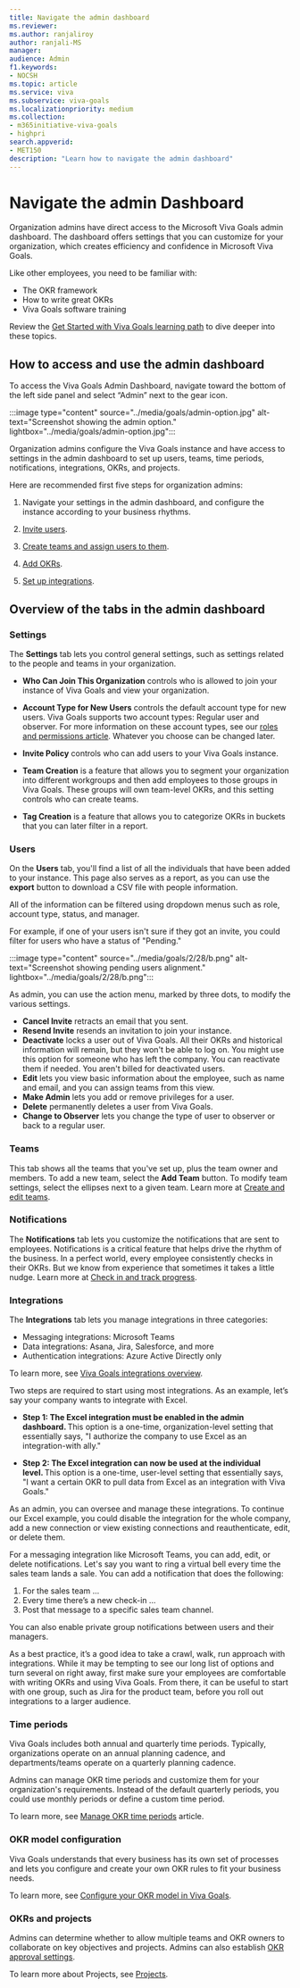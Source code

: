 ```yaml
---
title: Navigate the admin dashboard
ms.reviewer: 
ms.author: ranjaliroy
author: ranjali-MS
manager: 
audience: Admin
f1.keywords:
- NOCSH
ms.topic: article
ms.service: viva
ms.subservice: viva-goals
ms.localizationpriority: medium
ms.collection:  
- m365initiative-viva-goals
- highpri  
search.appverid:
- MET150
description: "Learn how to navigate the admin dashboard"
---
```

# Navigate the admin Dashboard

Organization admins have direct access to the Microsoft Viva Goals admin dashboard. The dashboard offers settings that you can customize for your organization, which creates efficiency and confidence in Microsoft Viva Goals.

Like other employees, you need to be familiar with:  
- The OKR framework  
- How to write great OKRs  
- Viva Goals software training 

Review the [Get Started with Viva Goals learning path](/training/paths/viva-goals-get-started) to dive deeper into these topics.  

## How to access and use the admin dashboard

To access the Viva Goals Admin Dashboard, navigate toward the bottom of the left side panel and select “Admin” next to the gear icon.

:::image type="content" source="../media/goals/admin-option.jpg" alt-text="Screenshot showing the admin option." lightbox="../media/goals/admin-option.jpg":::

Organization admins configure the Viva Goals instance and have access to settings in the admin dashboard to set up users, teams, time periods, notifications, integrations, OKRs, and projects. 

Here are recommended first five steps for organization admins:  

1. Navigate your settings in the admin dashboard, and configure the instance according to your business rhythms.

1. [Invite users](inviting-and-removing-a-user.md).

1. [Create teams and assign users to them](create-and-edit-teams-and-subteams.md).

1. [Add OKRs](creating-okrs.md).

1. [Set up integrations](integrations-overview.md).
 
## Overview of the tabs in the admin dashboard

### Settings

The **Settings** tab lets you control general settings, such as settings related to the people and teams in your organization.  

- **Who Can Join This Organization** controls who is allowed to join your instance of Viva Goals and view your organization.  

- **Account Type for New Users** controls the default account type for new users. Viva Goals supports two account types: Regular user and observer. For more information on these account types, see our [roles and permissions article](roles-permissions-in-viva-goals.md). Whatever you choose can be changed later.  

- **Invite Policy** controls who can add users to your Viva Goals instance.  

- **Team Creation** is a feature that allows you to segment your organization into different workgroups and then add employees to those groups in Viva Goals. These groups will own team-level OKRs, and this setting controls who can create teams.  

- **Tag Creation** is a feature that allows you to categorize OKRs in buckets that you can later filter in a report.  
 
### Users  

On the **Users** tab, you'll find a list of all the individuals that have been added to your instance. This page also serves as a report, as you can use the **export** button to download a CSV file with people information. 

All of the information can be filtered using dropdown menus such as role, account type, status, and manager.  

For example, if one of your users isn't sure if they got an invite, you could filter for users who have a status of "Pending."  

:::image type="content" source="../media/goals/2/28/b.png" alt-text="Screenshot showing pending users alignment." lightbox="../media/goals/2/28/b.png":::

As admin, you can use the action menu, marked by three dots, to modify the various settings.

- **Cancel Invite** retracts an email that you sent.
- **Resend Invite** resends an invitation to join your instance.
- **Deactivate** locks a user out of Viva Goals. All their OKRs and historical information will remain, but they won't be able to log on. You might use this option for someone who has left the company. You can reactivate them if needed. You aren't billed for deactivated users.  
- **Edit** lets you view basic information about the employee, such as name and email, and you can assign teams from this view.  
- **Make Admin** lets you add or remove privileges for a user.  
- **Delete**  permanently deletes a user from Viva Goals.
- **Change to Observer** lets you change the type of user to observer or back to a regular user.  

### Teams

This tab shows all the teams that you've set up, plus the team owner and members. To add a new team, select the **Add Team** button. To modify team settings, select the ellipses next to a given team. Learn more at [Create and edit teams](/viva/goals/create-and-edit-teams-and-subteams).

### Notifications

The **Notifications** tab lets you customize the notifications that are sent to employees. Notifications is a critical feature that helps drive the rhythm of the business. In a perfect world, every employee consistently checks in their OKRs. But we know from experience that sometimes it takes a little nudge. Learn more at [Check in and track progress](/viva/goals/check-ins-and-progress-status).

### Integrations 

The **Integrations** tab lets you manage integrations in three categories:  

- Messaging integrations: Microsoft Teams
- Data integrations: Asana, Jira, Salesforce, and more  
- Authentication integrations: Azure Active Directly only  

To learn more, see [Viva Goals integrations overview](/viva/goals/integrations-overview).

Two steps are required to start using most integrations. As an example, let’s say your company wants to integrate with Excel.

- **Step 1: The Excel integration must be enabled in the admin dashboard.** This option is a one-time, organization-level setting that essentially says, "I authorize the company to use Excel as an integration-with ally."

- **Step 2: The Excel integration can now be used at the individual level.** This option is a one-time, user-level setting that essentially says, "I want a certain OKR to pull data from Excel as an integration with Viva Goals."

As an admin, you can oversee and manage these integrations. To continue our Excel example, you could disable the integration for the whole company, add a new connection or view existing connections and reauthenticate, edit, or delete them.

For a messaging integration like Microsoft Teams, you can add, edit, or delete notifications. Let's say you want to ring a virtual bell every time the sales team lands a sale. You can add a notification that does the following:

1. For the sales team ...
2. Every time there’s a new check-in ...  
3. Post that message to a specific sales team channel.

You can also enable private group notifications between users and their managers.

As a best practice, it’s a good idea to take a crawl, walk, run approach with integrations. While it may be tempting to see our long list of options and turn several on right away, first make sure your employees are comfortable with writing OKRs and using Viva Goals. From there, it can be useful to start with one group, such as Jira for the product team, before you roll out integrations to a larger audience.

### Time periods

Viva Goals includes both annual and quarterly time periods. Typically, organizations operate on an annual planning cadence, and departments/teams operate on a quarterly planning cadence. 

Admins can manage OKR time periods and customize them for your organization's requirements. Instead of the default quarterly periods, you could use monthly periods or define a custom time period.

To learn more, see [Manage OKR time periods](/viva/goals/managing-okr-time-periods) article.

### OKR model configuration

Viva Goals understands that every business has its own set of processes and lets you configure and create your own OKR rules to fit your business needs.

To learn more, see [Configure your OKR model in Viva Goals](/viva/goals/configure-okr-model).

### OKRs and projects 

Admins can determine whether to allow multiple teams and OKR owners to collaborate on key objectives and projects. Admins can also establish [OKR approval settings](approval-workflows.md).  

To learn more about Projects, see [Projects](projects.md).
